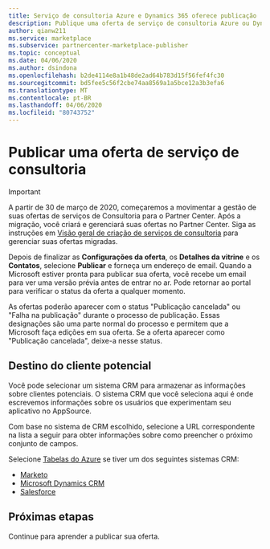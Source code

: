 ```yaml
---
title: Serviço de consultoria Azure e Dynamics 365 oferece publicação | Mercado Azure
description: Publique uma oferta de serviço de consultoria Azure ou Dynamics 365 no Portal de Parceiros em Nuvem para O Mercado Azure ou AppSource.
author: qianw211
ms.service: marketplace
ms.subservice: partnercenter-marketplace-publisher
ms.topic: conceptual
ms.date: 04/06/2020
ms.author: dsindona
ms.openlocfilehash: b2de4114e8a1b48de2ad64b783d15f56fef4fc30
ms.sourcegitcommit: bd5fee5c56f2cbe74aa8569a1a5bce12a3b3efa6
ms.translationtype: MT
ms.contentlocale: pt-BR
ms.lasthandoff: 04/06/2020
ms.locfileid: "80743752"
---
```

# <a name="publish-a-consulting-service-offer"></a>Publicar uma oferta de serviço de consultoria

>[!Important]
>A partir de 30 de março de 2020, começaremos a movimentar a gestão de suas ofertas de serviços de Consultoria para o Partner Center. Após a migração, você criará e gerenciará suas ofertas no Partner Center. Siga as instruções em [Visão geral de criação de serviços de consultoria](https://aka.ms/AzureCreateConsultingService) para gerenciar suas ofertas migradas.

Depois de finalizar as **Configurações da oferta**, os **Detalhes da vitrine** e os **Contatos**, selecione **Publicar** e forneça um endereço de email. Quando a Microsoft estiver pronta para publicar sua oferta, você recebe um email para ver uma versão prévia antes de entrar no ar. Pode retornar ao portal para verificar o status da oferta a qualquer momento.

As ofertas poderão aparecer com o status "Publicação cancelada" ou "Falha na publicação" durante o processo de publicação. Essas designações são uma parte normal do processo e permitem que a Microsoft faça edições em sua oferta. Se a oferta aparecer como "Publicação cancelada", deixe-a nesse status.

## <a name="lead-destination"></a>Destino do cliente potencial

Você pode selecionar um sistema CRM para armazenar as informações sobre clientes potenciais. O sistema CRM que você seleciona aqui é onde escrevemos informações sobre os usuários que experimentam seu aplicativo no AppSource.

Com base no sistema de CRM escolhido, selecione a URL correspondente na lista a seguir para obter informações sobre como preencher o próximo conjunto de campos.

Selecione [Tabelas do Azure](https://docs.microsoft.com/azure/marketplace/cloud-partner-portal-orig/cloud-partner-portal-lead-management-instructions-azure-table) se tiver um dos seguintes sistemas CRM:  
* [Marketo](https://docs.microsoft.com/azure/marketplace/cloud-partner-portal-orig/cloud-partner-portal-lead-management-instructions-marketo)
* [Microsoft Dynamics CRM](https://docs.microsoft.com/azure/marketplace/cloud-partner-portal-orig/cloud-partner-portal-lead-management-instructions-dynamics)
* [Salesforce](https://docs.microsoft.com/azure/marketplace/cloud-partner-portal-orig/cloud-partner-portal-lead-management-instructions-salesforce)

## <a name="next-steps"></a>Próximas etapas

Continue para aprender a publicar sua oferta.
